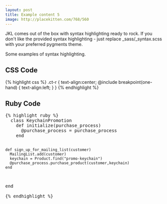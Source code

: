 ```yaml
---
layout: post
title: Example content 5
image: http://placekitten.com/768/560
---
```


JKL comes out of the box with syntax highlighting ready to rock. If you don't like the provided syntax highlighting - just replace _sass/_syntax.scss with your preferred pygments theme.

Some examples of syntax highlighting.

<h2 class="h3 mt-4">CSS Code</h2>
{% highlight css %}
  .ct-r {
    text-align:center; 
    @include breakpoint(one-hand) {
      text-align:left; 
    }
  }
{% endhighlight %}

<h2 class="h3 mt-4">Ruby Code</h2>
<pre>
{% highlight ruby %}
  class KeychainPromotion
    def initialize(purchase_process)
      @purchase_process = purchase_process
    end

    def sign_up_for_mailing_list(customer)
      MailingList.add(customer)
      keychain = Product.find("promo-keychain")
      @purchase_process.purchase_product(customer,keychain)
    end
  end    
{% endhighlight %}
</pre>